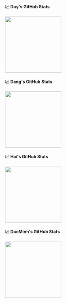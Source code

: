 #### &#x1f4c8; Duy's GitHub Stats

<img align="center" src="https://github-readme-stats-mauve-gamma-68.vercel.app/api?username=duy12i1i7&count_private=true&theme=tokyonight&show_icons=true&role=OWNER,ORGANIZATION_MEMBER,COLLABORATOR" height="185px" /> 

#### &#x1f4c8; Dang's GitHub Stats

<img align="center" src="https://github-readme-stats-one-bice.vercel.app/api?username=Justindohust&count_private=true&theme=tokyonight&show_icons=true&role=OWNER,ORGANIZATION_MEMBER,COLLABORATOR" height="185px" /> 

#### &#x1f4c8; Hai's GitHub Stats

<img align="center" src="https://github-readme-stats-one-bice.vercel.app/api?username=HoXuanHai3407&count_private=true&theme=tokyonight&show_icons=true&role=OWNER,ORGANIZATION_MEMBER,COLLABORATOR" height="185px" /> 

#### &#x1f4c8; DucMinh's GitHub Stats

<img align="center" src="https://github-readme-stats-one-bice.vercel.app/api?username=dukeb1212&count_private=true&theme=tokyonight&show_icons=true&role=OWNER,ORGANIZATION_MEMBER,COLLABORATOR" height="185px" />
